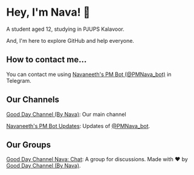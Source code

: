 # Hey, I'm Nava! 👋
A student aged 12, studying in PJUPS Kalavoor.

And, I'm here to explore GitHub and help everyone.

## How to contact me...

You can contact me using [Navaneeth's PM Bot (@PMNava_bot)](https://t.me/PMNava_bot) in Telegram.

## Our Channels

[Good Day Channel (By Nava)](https://t.me/GoodDayNava):
Our main channel

[Navaneeth's PM Bot Updates](https://t.me/NoPMNava):
Updates of [@PMNava_bot](https://t.me/PMNava_bot).

## Our Groups

[Good Day Channel Nava: Chat](https://t.me/GoodDayNChat):
A group for discussions. 
Made with ❤️ by [Good Day Channel (By Nava)](https://t.me/GoodDayNava).


<!---
Navaneeth-Renjith-8282/Navaneeth-Renjith-8282 is a ✨ special ✨ repository because its `README.md` (this file) appears on your GitHub profile.
You can click the Preview link to take a look at your changes.
--->

